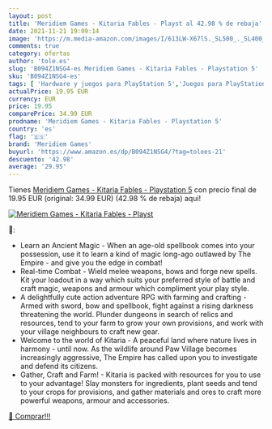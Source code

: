 ```yaml
---
layout: post
title: 'Meridiem Games - Kitaria Fables - Playst al 42.98 % de rebaja'
date: 2021-11-21 19:09:14
image: 'https://m.media-amazon.com/images/I/613LW-X67lS._SL500_._SL400_.jpg'
comments: true
category: ofertas
author: 'tole.es'
slug: 'B094Z1NSG4-es Meridiem Games - Kitaria Fables - Playstation 5'
sku: 'B094Z1NSG4-es'
tags: [ 'Hardware y juegos para PlayStation 5','Juegos para PlayStation 5','Videojuegos','meridiem games','playstation', ]
actualPrice: 19.95 EUR
currency: EUR
price: 19.95
comparePrice: 34.99 EUR
prodname: 'Meridiem Games - Kitaria Fables - Playstation 5'
country: 'es'
flag: '🇪🇸'
brand: 'Meridiem Games'
buyurl: 'https://www.amazon.es/dp/B094Z1NSG4/?tag=tolees-21'
descuento: '42.98'
average: '29.95'
---
```


Tienes [Meridiem Games - Kitaria Fables - Playstation 5](https://www.amazon.es/dp/B094Z1NSG4/?tag=tolees-21) con precio final de  19.95 EUR (original: 34.99 EUR) (42.98 %  de rebaja) aqui!

[![Meridiem Games - Kitaria Fables - Playst](https://m.media-amazon.com/images/I/613LW-X67lS._SL500_._SL400_.jpg)](https://www.amazon.es/dp/B094Z1NSG4/?tag=tolees-21)

🔎:

- Learn an Ancient Magic - When an age-old spellbook comes into your possession, use it to learn a kind of magic long-ago outlawed by The Empire - and give you the edge in combat!
- Real-time Combat - Wield melee weapons, bows and forge new spells. Kit your loadout in a way which suits your preferred style of battle and craft magic, weapons and armour which compliment your play style.
- A delightfully cute action adventure RPG with farming and crafting - Armed with sword, bow and spellbook, fight against a rising darkness threatening the world. Plunder dungeons in search of relics and resources, tend to your farm to grow your own provisions, and work with your village neighbours to craft new gear.
- Welcome to the world of Kitaria - A peaceful land where nature lives in harmony - until now. As the wildlife around Paw Village becomes increasingly aggressive, The Empire has called upon you to investigate and defend its citizens.
- Gather, Craft and Farm! - Kitaria is packed with resources for you to use to your advantage! Slay monsters for ingredients, plant seeds and tend to your crops for provisions, and gather materials and ores to craft more powerful weapons, armour and accessories.

[🛒 Comprar!!!](https://www.amazon.es/dp/B094Z1NSG4/?tag=tolees-21)
